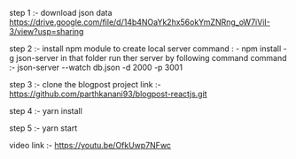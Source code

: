 step 1 :- download json data https://drive.google.com/file/d/14b4NOaYk2hx56okYmZNRng_oW7iViI-3/view?usp=sharing

step 2 :- install npm module to create local server command : - npm install -g json-server in that folder run ther server by following command command :- json-server --watch db.json -d 2000 -p 3001

step 3 :- clone the blogpost project link :- https://github.com/parthkanani93/blogpost-reactjs.git

step 4 :- yarn install

step 5 :- yarn start

video link :- https://youtu.be/OfkUwp7NFwc
